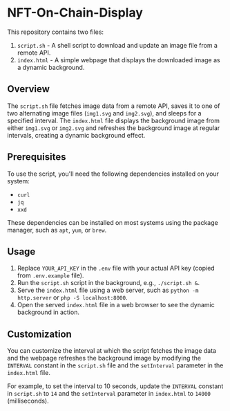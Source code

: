 # NFT-On-Chain-Display

This repository contains two files:

1. `script.sh` - A shell script to download and update an image file from a remote API.
2. `index.html` - A simple webpage that displays the downloaded image as a dynamic background.

## Overview

The `script.sh` file fetches image data from a remote API, saves it to one of two alternating image files (`img1.svg` and `img2.svg`), and sleeps for a specified interval. The `index.html` file displays the background image from either `img1.svg` or `img2.svg` and refreshes the background image at regular intervals, creating a dynamic background effect.

## Prerequisites

To use the script, you'll need the following dependencies installed on your system:

- `curl`
- `jq`
- `xxd`

These dependencies can be installed on most systems using the package manager, such as `apt`, `yum`, or `brew`.

## Usage

1. Replace `YOUR_API_KEY` in the `.env` file with your actual API key (copied from `.env.example` file).
2. Run the `script.sh` script in the background, e.g., `./script.sh &`.
3. Serve the `index.html` file using a web server, such as `python -m http.server` or `php -S localhost:8000`.
4. Open the served `index.html` file in a web browser to see the dynamic background in action.

## Customization

You can customize the interval at which the script fetches the image data and the webpage refreshes the background image by modifying the `INTERVAL` constant in the `script.sh` file and the `setInterval` parameter in the `index.html` file.

For example, to set the interval to 10 seconds, update the `INTERVAL` constant in `script.sh` to `14` and the `setInterval` parameter in `index.html` to `14000` (milliseconds).
